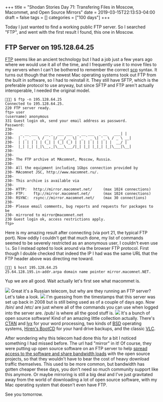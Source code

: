 +++
title = "Shodan Stories Day 71: Transfering Files in Moscow, Macommet, and Open Source Mirrors"
date = 2019-03-15T22:13:53-04:00
draft = false
tags = []
categories = ["100 days"]
+++

Today I just wanted to find a working public FTP server. So I searched "FTP", and went with the first result I found, this one in Moscow.

## FTP Server on 195.128.64.25
[FTP](https://en.wikipedia.org/wiki/File_Transfer_Protocol) seems like an ancient technology but I had a job just a few years ago where we would use it all of the time, and I frequently use it to move files to my servers when I can't be bothered to remember the correct [scp](https://en.wikipedia.org/wiki/Secure_copy) syntax. It turns out though that the newest Mac operating systems took out FTP from the built in software, so I had to reinstall it. They still have SFTP, which is the preferable protocol to use anyway, but since SFTP and FTP aren't actually interoperable, I needed the original model.

```
👻🌵🔮 $ ftp -n 195.128.64.25
Connected to 195.128.64.25.
220 FTP server ready.
ftp> user
(username) anonymous
331 Guest login ok, send your email address as password.
Password:
230-
230-   _ __ ___   __ _  ___ ___  _ __ ___  _ __   ___| |
230-  | '_ ` _ \ / _` |/ __/ _ \| '_ ` _ \| '_ \ / _ \ __|
230-  | | | | | | (_| | (_| (_) | | | | | | | | |  __/ |
230-  |_| |_| |_|\__,_|\___\___/|_| |_| |_|_| |_|\___|\__|
230-
230-
230- The FTP archive at MAcomnet, Moscow, Russia.
230-
230- All the equipment including 1Gbps connection provided by
230- MAcomnet JSC, http://www.macomnet.ru/.
230-
230- This archive is available via
230-
230- HTTP:   http://mirror.macomnet.net/     (max 1024 connections)
230- FTP:    ftp://mirror.macomnet.net/      (max 1024 connections)
230- RSYNC:  rsync://mirror.macomnet.net/    (max 30 connections)
230-
230- Please email comments, bug reports and requests for packages to be
230- mirrored to mirror@macomnet.net
230 Guest login ok, access restrictions apply.
ftp>
```
Here is my amazing result after connecting (via port 21, the typical FTP port). Now oddly I couldn't get that much done, my list of commands seemed to be severely restricted as an anonymous user, I couldn't even use `ls`. So I instead opted to look around via the browser FTP protocol. First though I double checked that indeed the IP I had was the same URL that the FTP header above was directing me toward.
```
👻🌵🔮 $ host 195.128.64.25
25.64.128.195.in-addr.arpa domain name pointer mirror.macomnet.NET.
```
Yup we are all good. Wait actually let's first see what macommet is.

![](/images/100Days/Day71/macommet.png)
Great it's a Russian telecom, but why are they running an FTP server? Let's take a look.
![](/images/100Days/Day71/firstlook.png)
I'm guessing from the timestamps that this server was set up back in 2008 but is still being used as of a couple of days ago. Now /bin/ and /etc/ are just where all of the commands you can use when logged into the server are. /pub/ is where all the good stuff is.
![](/images/100Days/Day71/pub.png)
It's a bunch of open source software! Kind of an amazing little collection actually. There's [CTAN](https://ctan.org/?lang=en) and [lyx](https://en.wikipedia.org/wiki/LyX) for your word processing, two kinds of [BSD](https://en.wikipedia.org/wiki/FreeBSD) operating systems, [Hiren's BootCD](https://www.hirensbootcd.org/) for your hard drive backups, and the classic [VLC](https://www.videolan.org/vlc/index.html).

After wondering why this telecom had done this for a bit I noticed something I had missed before. The url had "mirror" in it! Of course, they were putting up open source software on an FTP server to help [spread access to the software and share bandwidth loads](https://en.wikipedia.org/wiki/Mirror_website) with the open source projects, so that they wouldn't have to bear the cost of heavy download traffic themselves. This used to be more common, but bandwidth has gotten cheaper these days, you don't need so much community support like this anymore. Or maybe mirroring is still a big deal and I've just gravitated away from the world of downloading a lot of open source software, with my Mac operating system that doesn't even have FTP.

See you tomorrow.
